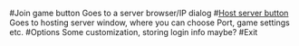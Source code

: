 #Join game button
Goes to a server browser/IP dialog
#[Host server button](server_settings.md)
Goes to hosting server window, where you can choose Port, game settings etc.
#Options
Some customization, storing login info maybe?
#Exit

